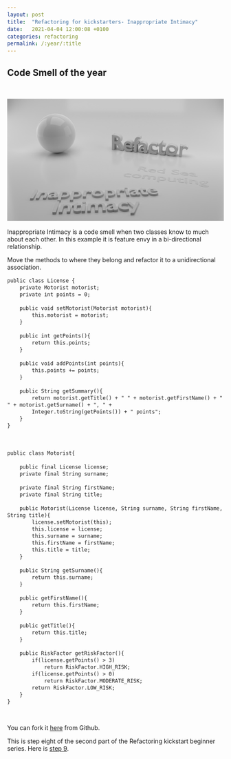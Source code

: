 ```yaml
---
layout: post
title:  "Refactoring for kickstarters- Inappropriate Intimacy"
date:   2021-04-04 12:00:08 +0100
categories: refactoring
permalink: /:year/:title
---
```


## Code Smell of the year
<br>

![Inappropriate Intimacy](../images/Refactoring/Refactor-inappropriate-intimacy.png)
<br>

Inappropriate Intimacy is a code smell when two classes know to much about each other.
In this example it is feature envy in a bi-directional relationship.

Move the methods to where they belong and refactor it to a unidirectional association.


    public class License {
        private Motorist motorist;
        private int points = 0;
    
        public void setMotorist(Motorist motorist){
            this.motorist = motorist;
        }

        public int getPoints(){
            return this.points;
        }

        public void addPoints(int points){
            this.points += points;
        }

        public String getSummary(){
            return motorist.getTitle() + " " + motorist.getFirstName() + " " + motorist.getSurname() + ", " + 
            Integer.toString(getPoints()) + " points";
        }
    }



    public class Motorist{

        public final License license;
        private final String surname;

        private final String firstName;
        private final String title;

        public Motorist(License license, String surname, String firstName, String title){
            license.setMotorist(this);
            this.license = license;
            this.surname = surname;
            this.firstName = firstName;
            this.title = title;
        }

        public String getSurname(){
            return this.surname;
        }

        public getFirstName(){
            return this.firstName;
        }

        public getTitle(){
            return this.title;
        }

        public RiskFactor getRiskFactor(){
            if(license.getPoints() > 3)
                return RiskFactor.HIGH_RISK;
            if(license.getPoints() > 0)
                return RiskFactor.MODERATE_RISK;
            return RiskFactor.LOW_RISK;
        }
    }

<br>

You can fork it [here](https://github.com/redseacomputing/Refactoring_InappropriateIntimacy) from Github.

This is step eight of the second part of the Refactoring kickstart beginner series. Here is [step 9](https://redseacomputing.github.io/2021/Refactoring2-9-switch-statement).
